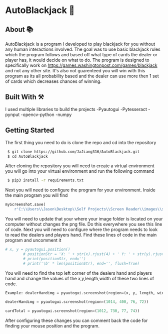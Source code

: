 # AutoBlackjack 🎰

## About 📚

AutoBlackjack is a program I developed to play blackjack for you without any human interactions involved. The goal was to use basic blackjack rules which the program follows and based off what type of cards the dealer or player has, it would decide on what to do. The program is designed to specifically work on https://games.washingtonpost.com/games/blackjack and not any other site. It's also not guarenteed you will win with this program as its all probability based and the dealer can use more then 1 set of cards which decreases chances of winning.

## Built With ⚒️

I used multiple libraries to build the projects
  -Pyautogui
  -Pytesseract
  -pynput
  -opencv-python
  -numpy
 
 ## Getting Started
 
The first thing you need to do is clone the repo and cd into the repository
 
```bash
 $ git clone https://github.com/JaJiang316/AutoBlackjack.git
 $ cd AutoBlackjack
```
After cloning the repository you will need to create a virtual environment you will go into your virtual environment and run the following command

```bash
 $ pip3 install -r requirements.txt
```
Next you will need to configure the program for your environment. Inside the main program you will find

```python
myScreenshot.save(
    r'C:\\Users\\Jason\Desktop\\Self Projects\\Screen Reader\\images\\screenshot_1.png')
```
You will need to update that your where your image folder is located on your computer without changes the png file. Do this everywhere you see this line of code. Next you will need to configure where the program needs to look to read the dealers and players hand. Find these lines of code in the main program and uncomment it

```python
# x, y = pyautogui.position()
        # positionStr = 'X: ' + str(x).rjust(4) + ' Y: ' + str(y).rjust(4)
        # print(positionStr, end='')
        # print('\b' * len(positionStr), end='', flush=True)
```

You will need to find the top left corner of the dealers hand and players hand and change the values of the x,y,length,width of these two lines of code.
```python
Example: dealerHandimg = pyautogui.screenshot(region=(x, y, length, width))
```
```python
dealerHandimg = pyautogui.screenshot(region=(1014, 400, 76, 72))
```
```python                                
cardTotal = pyautogui.screenshot(region=(1012, 730, 77, 74))
```
After configuring these changes you can comment back the code for finding your mouse position and the program.
